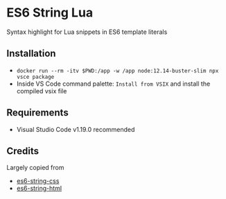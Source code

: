 # ES6 String Lua

Syntax highlight for Lua snippets in ES6 template literals

## Installation

- `docker run --rm -itv $PWD:/app -w /app node:12.14-buster-slim npx vsce package`
- Inside VS Code command palette: `Install from VSIX` and install the compiled vsix file

## Requirements

- Visual Studio Code v1.19.0 recommended

## Credits

Largely copied from

- [es6-string-css](https://github.com/bashmish/es6-string-css.git)
- [es6-string-html](https://github.com/mydesireiscoma/es6-string-html/)
